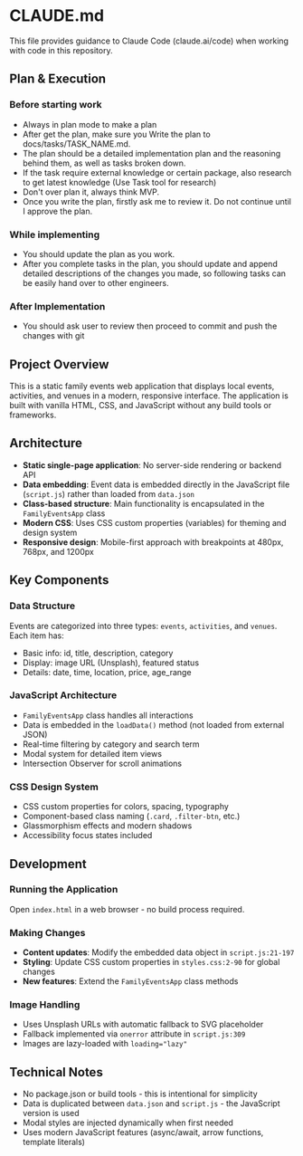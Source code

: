 # CLAUDE.md

This file provides guidance to Claude Code (claude.ai/code) when working with code in this repository.

## Plan & Execution
### Before starting work
- Always in plan mode to make a plan
- After get the plan, make sure you Write the plan to docs/tasks/TASK_NAME.md.
- The plan should be a detailed implementation plan and the reasoning behind them, as well as tasks broken down.
- If the task require external knowledge or certain package, also research to get latest knowledge (Use Task tool for research)
- Don't over plan it, always think MVP.
- Once you write the plan, firstly ask me to review it. Do not continue until I approve the plan.

### While implementing
- You should update the plan as you work.
- After you complete tasks in the plan, you should update and append detailed descriptions of the changes you made, so following tasks can be easily hand over to other engineers.

### After Implementation
- You should ask user to review then proceed to commit and push the changes with git

## Project Overview

This is a static family events web application that displays local events, activities, and venues in a modern, responsive interface. The application is built with vanilla HTML, CSS, and JavaScript without any build tools or frameworks.

## Architecture

- **Static single-page application**: No server-side rendering or backend API
- **Data embedding**: Event data is embedded directly in the JavaScript file (`script.js`) rather than loaded from `data.json`
- **Class-based structure**: Main functionality is encapsulated in the `FamilyEventsApp` class
- **Modern CSS**: Uses CSS custom properties (variables) for theming and design system
- **Responsive design**: Mobile-first approach with breakpoints at 480px, 768px, and 1200px

## Key Components

### Data Structure
Events are categorized into three types: `events`, `activities`, and `venues`. Each item has:
- Basic info: id, title, description, category
- Display: image URL (Unsplash), featured status
- Details: date, time, location, price, age_range

### JavaScript Architecture
- `FamilyEventsApp` class handles all interactions
- Data is embedded in the `loadData()` method (not loaded from external JSON)
- Real-time filtering by category and search term
- Modal system for detailed item views
- Intersection Observer for scroll animations

### CSS Design System
- CSS custom properties for colors, spacing, typography
- Component-based class naming (`.card`, `.filter-btn`, etc.)
- Glassmorphism effects and modern shadows
- Accessibility focus states included

## Development

### Running the Application
Open `index.html` in a web browser - no build process required.

### Making Changes
- **Content updates**: Modify the embedded data object in `script.js:21-197`
- **Styling**: Update CSS custom properties in `styles.css:2-90` for global changes
- **New features**: Extend the `FamilyEventsApp` class methods

### Image Handling
- Uses Unsplash URLs with automatic fallback to SVG placeholder
- Fallback implemented via `onerror` attribute in `script.js:309`
- Images are lazy-loaded with `loading="lazy"`

## Technical Notes

- No package.json or build tools - this is intentional for simplicity
- Data is duplicated between `data.json` and `script.js` - the JavaScript version is used
- Modal styles are injected dynamically when first needed
- Uses modern JavaScript features (async/await, arrow functions, template literals)